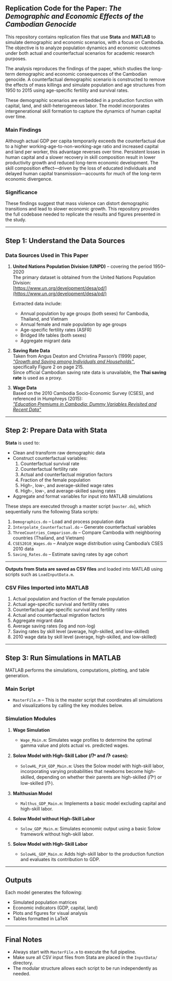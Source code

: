 ## Replication Code for the Paper: *The Demographic and Economic Effects of the Cambodian Genocide*

This repository contains replication files that use **Stata** and **MATLAB** to simulate demographic and economic scenarios, with a focus on Cambodia. The objective is to analyze population dynamics and economic outcomes under both actual and counterfactual scenarios for academic research purposes.

The analysis reproduces the findings of the paper, which studies the long-term demographic and economic consequences of the Cambodian genocide. A counterfactual demographic scenario is constructed to remove the effects of mass killings and simulate population and age structures from 1950 to 2015 using age-specific fertility and survival rates.

These demographic scenarios are embedded in a production function with capital, land, and skill-heterogeneous labor. The model incorporates intergenerational skill formation to capture the dynamics of human capital over time.

### Main Findings

Although actual GDP per capita temporarily exceeds the counterfactual due to a higher working-age-to-non-working-age ratio and increased capital and land per worker, this advantage reverses over time. Persistent losses in human capital and a slower recovery in skill composition result in lower productivity growth and reduced long-term economic development. The skill composition effect—driven by the loss of educated individuals and delayed human capital transmission—accounts for much of the long-term economic divergence.

### Significance

These findings suggest that mass violence can distort demographic transitions and lead to slower economic growth. This repository provides the full codebase needed to replicate the results and figures presented in the study.

---


## Step 1: Understand the Data Sources

### Data Sources Used in This Paper

1. **United Nations Population Division (UNPD)** – covering the period 1950–2020  
   The primary dataset is obtained from the United Nations Population Division:  
   [https://www.un.org/development/desa/pd/](https://www.un.org/development/desa/pd/)

   Extracted data include:
   - Annual population by age groups (both sexes) for Cambodia, Thailand, and Vietnam  
   - Annual female and male population by age groups  
   - Age-specific fertility rates (ASFR)  
   - Bridged life tables (both sexes)  
   - Aggregate migrant data  

2. **Saving Rate Data**  
   Taken from Angus Deaton and Christina Paxson’s (1999) paper,  
   *["Growth and Saving among Individuals and Households"](https://www.princeton.edu/~deaton/downloads/Growth_and_Saving_Among_Individuals_and_Households.pdf)*,  
   specifically Figure 2 on page 215.  
   Since official Cambodian saving rate data is unavailable, the **Thai saving rate** is used as a proxy.

3. **Wage Data**  
   Based on the 2010 Cambodia Socio-Economic Survey (CSES), and referenced in Humphreys (2015):  
   *["Education Premiums in Cambodia: Dummy Variables Revisited and Recent Data"](https://econjwatch.org/articles/education-premiums-in-cambodia-dummy-variables-revisited-and-recent-data)*

---

## Step 2: Prepare Data with Stata

**Stata** is used to:

- Clean and transform raw demographic data  
- Construct counterfactual variables:
  1. Counterfactual survival rate  
  2. Counterfactual fertility rate  
  3. Actual and counterfactual migration factors  
  4. Fraction of the female population  
  5. High-, low-, and average-skilled wage rates  
  6. High-, low-, and average-skilled saving rates  
- Aggregate and format variables for input into MATLAB simulations

These steps are executed through a master script (`master.do`), which sequentially runs the following Stata scripts:

1. `Demographics.do` – Load and process population data  
2. `Interpolate_Counterfactual.do` – Generate counterfactual variables  
3. `ThreeCountries_Comparison.do` – Compare Cambodia with neighboring countries (Thailand, and Vietnam)  
4. `CSES2010_Wages.do` – Analyze wage distribution using Cambodia’s CSES 2010 data  
5. `Saving_Rates.do` – Estimate saving rates by age cohort

---

**Outputs from Stata are saved as CSV files** and loaded into MATLAB using scripts such as `LoadInputData.m`.

### CSV Files Imported into MATLAB

1. Actual population and fraction of the female population  
2. Actual age-specific survival and fertility rates  
3. Counterfactual age-specific survival and fertility rates  
4. Actual and counterfactual migration factors  
5. Aggregate migrant data  
6. Average saving rates (log and non-log)  
7. Saving rates by skill level (average, high-skilled, and low-skilled)  
8. 2010 wage data by skill level (average, high-skilled, and low-skilled)  

---

## Step 3: Run Simulations in MATLAB

MATLAB performs the simulations, computations, plotting, and table generation.

### Main Script

- `MasterFile.m` – This is the master script that coordinates all simulations and visualizations by calling the key modules below.

### Simulation Modules

1. **Wage Simulation**  
   - `Wage_Main.m`: Simulates wage profiles to determine the optimal gamma value and plots actual vs. predicted wages.

2. **Solow Model with High-Skill Labor (𝛱ᴴ and 𝛱ᴸ cases):** 

   - `SolowHL_PiH_GDP_Main.m`: Uses the Solow model with high-skill labor, incorporating varying probabilities that newborns become high-skilled, depending on whether their parents are high-skilled (𝛱ᴴ) or low-skilled (𝛱ᴸ).

3. **Malthusian Model**  
   - `Malthus_GDP_Main.m`: Implements a basic model excluding capital and high-skill labor.

4. **Solow Model without High-Skill Labor**  
   - `Solow_GDP_Main.m`: Simulates economic output using a basic Solow framework without high-skill labor.

5. **Solow Model with High-Skill Labor**  
   - `SolowHL_GDP_Main.m`: Adds high-skill labor to the production function and evaluates its contribution to GDP.

---

## Outputs

Each model generates the following:

- Simulated population matrices  
- Economic indicators (GDP, capital, land)  
- Plots and figures for visual analysis  
- Tables formatted in LaTeX

---

## Final Notes

- Always start with `MasterFile.m` to execute the full pipeline.  
- Make sure all CSV input files from Stata are placed in the `InputData/` directory.  
- The modular structure allows each script to be run independently as needed.
